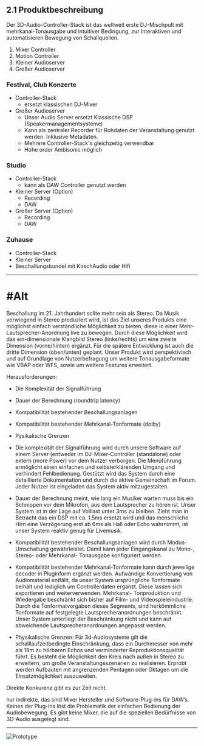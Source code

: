 ## 2.1 Produktbeschreibung

Der 3D-Audio-Controller-Stack ist das weltweit erste DJ-Mischpult mit mehrkanal-Tonausgabe und intuitiver Bedingung, zur Interaktiven und automatisieren Bewegung von Schallquellen.

1. Mixer Controller
2. Motion Controller
3. Kleiner Audioserver
4. Großer Audioserver

### Festival, Club Konzerte

- Controller-Stack
  - ersetzt klassischen DJ-Mixer
- Großer Audioserver
  - Unser Audio Server ersetzt Klassische DSP (Speakermanagementsysteme)
  - Kann als zentraler Recorder für Rohdaten der Veranstaltung genutzt werden. Inklusive Metadaten.
  - Mehrere Controller-Stack's gleichzeitig verwendbar
  - Hohe order Ambisonic möglich

### Studio

- Controller-Stack
  - kann als DAW Controller genutzt werden
- Kleiner Server (Option)
  - Recording
  - DAW
- Großer Server (Option)
  - Recording
  - DAW

### Zuhause

- Controller-Stack
- Kleiner Server
- Beschallungsbundel mit KirschAudio oder Hifi

---

# #Alt

Beschallung im 21. Jahrhundert sollte mehr sein als Stereo. Da Musik vorwiegend in Stereo produziert wird, ist das Ziel unseres Produkts eine möglichst einfach verständliche Möglichkeit zu bieten, diese in einer Mehr-Lautsprecher-Anordnung live zu bewegen. Durch diese Möglichkeit wird das ein-dimensionale Klangbild Stereo (links/rechts) um eine zweite Dimension (vorne/hinten) ergänzt. Für die spätere Entwicklung ist auch die dritte Dimension (oben/unten) geplant. Unser Produkt wird perspektivisch und auf Grundlage von Nutzerbefragung um weitere Tonausgabeformate wie VBAP oder WFS, sowie um weitere Features erweitert.

Herausforderungen:
- Die Komplexität der Signalführung
- Dauer der Berechnung (roundtrip latency)
- Kompatibilität bestehender Beschallungsanlagen
- Kompatibilität bestehender Mehrkanal-Tonformate (dolby)
- Pysikalische Grenzen

- Die komplexität der Signalführung wird durch unsere Software auf einem Server (entweder im DJ-Mixer-Controller (standalone) oder extern (more Power) vor dem Nutzer verborgen. Die Menüführung ermöglicht einen einfachen und selbsterklärenden Umgang und verhindert Fehlbedienung. Gestützt wird das System durch eine detaillierte Dokumentation und durch die aktive Gemeinschaft im Forum. Jeder Nutzer ist eingeladen das System aktiv mitzugestalten. 

- Dauer der Berechnung meint, wie lang ein Musiker warten muss bis ein Schnippen vor dem Mikrofon, aus dem Lautsprecher zu hören ist. Unser System ist in der Lage auf Volllast unter 3ms zu bleiben. Zieht man in Betracht das ein DSP mit ca. 1.5ms ersetzt wird und das menschliche Hirn eine Verzögerung erst ab 6ms als Hall oder Echo wahrnimmt, ist unser System reaktiv genug für Livemusik. 

- Kompatibilität bestehender Beschallungsanlagen wird durch Modus-Umschaltung gewährleistet. Damit kann jeder Eingangskanal zu Mono-, Stereo- oder Mehrkanal- Tonausgabe konfiguriert werden.

- Kompatibilität bestehender Mehrkanal-Tonformate kann durch jeweilige decoder in Pluginform ergänzt werden. Aufwändige Konvertierung von Audiomaterial entfällt, da unser System ursprüngliche Tonformate beihält und lediglich um Controllerdaten ergänzt. Diese lassen sich exportieren und weiterverwenden.
Mehrkanal- Tonproduktion und Wiedergabe beschränkt sich bisher auf Film- und Videospieleindustrie. Durch die Tonformatvorgaben dieses Segments, sind herkömmliche Tonformate auf festgelegte Lautsprecheranordnungen beschränkt. Unser System unterliegt der Beschränkung nicht und kann auf abweichende Lautsprecheranordnungen angepasst werden.

- Physikalische Grenzen: Für 3d-Audiosysteme gilt die schalllaufzeitbedingte Einschränkung, dass ein Durchmesser von mehr als 18m zu hörbaren Echos und verminderter Reproduktionsqualität führt. Es besteht die Möglichkeit den Kreis nach außen in Stereo zu erweitern, um große Veranstaltungsszenarien zu realisieren. Erprobt werden Aufbauten mit angrenzenden Pentagen oder Oktagen um die Einsatzmöglichkeit auszuweiten.


Direkte Konkurenz gibt es zur Zeit nicht.

nur indirekte, das sind Mixer Hersteller und Software-Plug-ins für DAW’s. Keines der Plug-ins löst die Problematik der einfachen Bedienung der Audiobewegung. Es gibt keine Mixer, die auf die speziellen Bedürfnisse von 3D-Audio ausgelegt sind.

---

![Prototype](pix/protoLastState.jpg)
